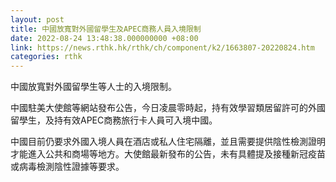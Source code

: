 ```yaml
---
layout: post
title: 中國放寬對外國留學生及APEC商務人員入境限制
date: 2022-08-24 13:48:38.000000000 +08:00
link: https://news.rthk.hk/rthk/ch/component/k2/1663807-20220824.htm
categories: rthk
---
```


中國放寬對外國留學生等人士的入境限制。

中國駐美大使館等網站發布公告，今日凌晨零時起，持有效學習類居留許可的外國留學生，及持有效APEC商務旅行卡人員可入境中國。

中國目前仍要求外國入境人員在酒店或私人住宅隔離，並且需要提供陰性檢測證明才能進入公共和商場等地方。大使館最新發布的公告，未有具體提及接種新冠疫苗或病毒檢測陰性證據等要求。
